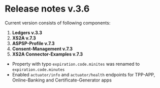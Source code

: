 # Release notes v.3.6

Current version consists of following components:

1. **Ledgers v.3.3**
2. **XS2A v.7.3**
3. **ASPSP-Profile v.7.3**
4. **Consent-Management v.7.3**
5. **XS2A Connector-Examples v.7.3**

- Property with typo `expiration.code.minites` was renamed to `expiration.code.minutes`
- Enabled `actuator/info` and `actuator/health` endpoints for TPP-APP, Online-Banking and Certificate-Generator apps 
